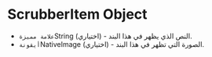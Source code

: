 # ScrubberItem Object

* `علامة مميزة`String (اختياري) - النص الذي يظهر في هذا البند.
* `أيقونة`NativeImage (اختياري) - الصورة التي تظهر في هذا البند.
